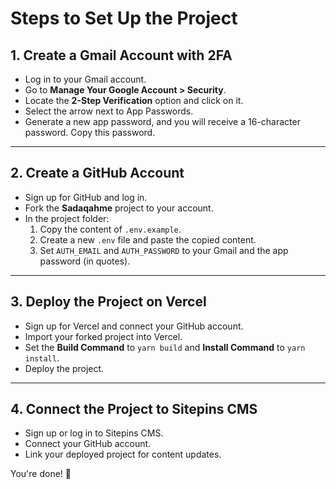 # Steps to Set Up the Project

## 1. Create a Gmail Account with 2FA
- Log in to your Gmail account.  
- Go to **Manage Your Google Account > Security**.  
- Locate the **2-Step Verification** option and click on it.  
- Select the arrow next to App Passwords.  
- Generate a new app password, and you will receive a 16-character password. Copy this password.  

---

## 2. Create a GitHub Account
- Sign up for GitHub and log in.  
- Fork the **Sadaqahme** project to your account.  
- In the project folder:
  1. Copy the content of `.env.example`.
  2. Create a new `.env` file and paste the copied content.  
  3. Set `AUTH_EMAIL` and `AUTH_PASSWORD` to your Gmail and the app password (in quotes).  

---

## 3. Deploy the Project on Vercel
- Sign up for Vercel and connect your GitHub account.  
- Import your forked project into Vercel.  
- Set the **Build Command** to `yarn build` and **Install Command** to `yarn install`.  
- Deploy the project.

---

## 4. Connect the Project to Sitepins CMS
- Sign up or log in to Sitepins CMS.  
- Connect your GitHub account.  
- Link your deployed project for content updates.  

You're done! 🎉
